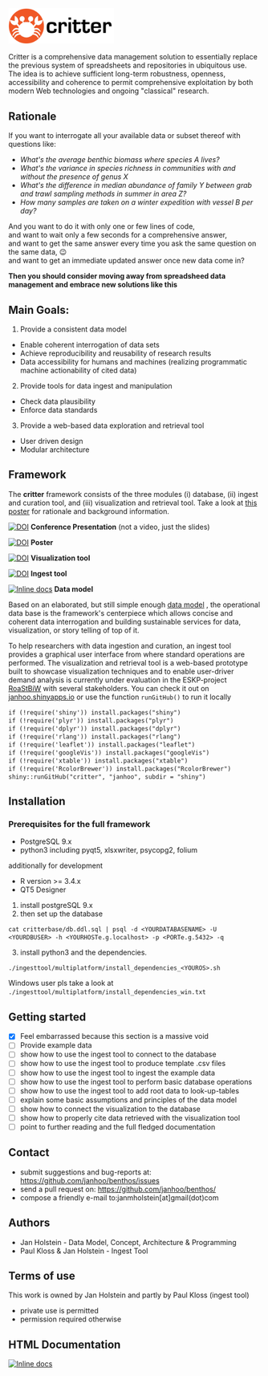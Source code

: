 
<img src="./shiny/www/crabbybanner.png" alt="Critter Logo" width=210/>





Critter is a comprehensive data management solution to essentially replace the previous system of spreadsheets and repositories in ubiquitous use. The idea is to achieve sufficient long-term robustness, openness, accessibility and coherence to permit comprehensive exploitation by both modern Web technologies and ongoing "classical" research.

## Rationale
If you want to interrogate all your available data or subset thereof with questions like:
* *What's the average benthic biomass where species A lives?*
* *What's the variance in species richness in communities with and without the presence of genus X*
* *What's the difference in median abundance of family Y between grab and trawl sampling methods in summer in area Z?*
* *How many samples are taken on a winter expedition with vessel B per day?*

And you want to do it with only one or few lines of code, <br>
and want to wait only a few seconds for a comprehensive answer, <br>
and want to get the same answer every time you ask the same question on the same data, :wink: <br>
and want to get an immediate updated answer once new data come in?

__Then you should consider moving away from spreadsheed data management and embrace new solutions like this__




## Main Goals:
1. Provide a consistent data model
  * Enable coherent interrogation of data sets
  * Achieve reproducibility and reusability of research results
  * Data accessibility for humans and machines (realizing programmatic machine actionability of cited data)
2. Provide tools for data ingest and manipulation
  * Check data plausibility
  * Enforce data standards
3. Provide a web-based data exploration and retrieval tool
  * User driven design
  * Modular architecture


## Framework
The **critter** framework consists of the three modules (i) database, (ii) ingest and curation tool, and (iii) visualization and retrieval tool. Take a look at [this poster](https://zenodo.org/record/1146361/files/critter_poster_arcticchange2017_holstein.pdf) for rationale and background information.

[![DOI](https://zenodo.org/badge/DOI/10.5281/zenodo.1153984.svg)](https://doi.org/10.5281/zenodo.1153984)  **Conference Presentation** (not a video, just the slides)

[![DOI](https://zenodo.org/badge/DOI/10.5281/zenodo.1146361.svg)](https://doi.org/10.5281/zenodo.1146361)   **Poster**

[![DOI](https://zenodo.org/badge/DOI/10.5281/zenodo.1146542.svg)](https://doi.org/10.5281/zenodo.1146542)   **Visualization tool**

[![DOI](https://zenodo.org/badge/DOI/10.5281/zenodo.1146533.svg)](https://doi.org/10.5281/zenodo.1146533)    **Ingest tool**

[![Inline docs](http://inch-ci.org/github/dwyl/hapi-auth-jwt2.svg?branch=master)](https://janhoo.github.io/critter/)    **Data model**

Based on an elaborated, but still simple enough [data model](https://janhoo.github.io/critter/) , the operational data base is the framework's centerpiece which allows concise and coherent data interrogation and building sustainable services for data, visualization, or story telling of top of it.

To help researchers with data ingestion and curation, an ingest tool provides a graphical user interface from where standard operations are performed. The visualization and retrieval tool is a  web-based prototype built to showcase visualization techniques and to enable user-driver demand analysis is currently under evaluation in the ESKP-project [RoaStBiW](https://www.researchgate.net/project/RoaStBiW) with several stakeholders. You can check it out on [janhoo.shinyapps.io](https://janhoo.shinyapps.io/arcticcritter/) or use the function `runGitHub()` to run it locally



```
if (!require('shiny')) install.packages("shiny")
if (!require('plyr')) install.packages("plyr")
if (!require('dplyr')) install.packages("dplyr")
if (!require('rlang')) install.packages("rlang")
if (!require('leaflet')) install.packages("leaflet")
if (!require('googleVis')) install.packages("googleVis")
if (!require('xtable')) install.packages("xtable")
if (!require('RcolorBrewer')) install.packages("RcolorBrewer")
shiny::runGitHub("critter", "janhoo", subdir = "shiny")
```



## Installation

### Prerequisites for the full framework
* PostgreSQL 9.x
* python3 including pyqt5, xlsxwriter, psycopg2, folium

additionally for development
* R version >= 3.4.x
* QT5 Designer

1. install postgreSQL 9.x
2. then set up the database
```
cat critterbase/db.ddl.sql | psql -d <YOURDATABASENAME> -U <YOURDBUSER> -h <YOURHOSTe.g.localhost> -p <PORTe.g.5432> -q
```
3. install python3 and the dependencies.
```
./ingesttool/multiplatform/install_dependencies_<YOUROS>.sh
```
Windows user pls take a look at `./ingesttool/multiplatform/install_dependencies_win.txt`



## Getting started

- [x] Feel embarrassed because this section is a massive void
- [ ] Provide example data
- [ ] show how to use the ingest tool to connect to the database
- [ ] show how to use the ingest tool to produce template .csv files
- [ ] show how to use the ingest tool to ingest the example data
- [ ] show how to use the ingest tool to perform basic database operations
- [ ] show how to use the ingest tool to add root data to look-up-tables
- [ ] explain some basic assumptions and principles of the data model
- [ ] show how to connect the visualization to the database
- [ ] show how to properly cite data retrieved with the visualization tool
- [ ] point to further reading and the full fledged documentation

## Contact
* submit suggestions and bug-reports at: https://github.com/janhoo/benthos/issues
* send a pull request on: https://github.com/janhoo/benthos/
* compose a friendly e-mail to:janmholstein[at]gmail(dot)com

## Authors

* Jan Holstein - Data Model, Concept, Architecture & Programming
* Paul Kloss & Jan Holstein - Ingest Tool

## Terms of use
This work is owned by Jan Holstein and partly by Paul Kloss (ingest tool)
* private use is permitted
* permission required otherwise

## HTML Documentation

[![Inline docs](http://inch-ci.org/github/dwyl/hapi-auth-jwt2.svg?branch=master)](https://janhoo.github.io/critter/)

